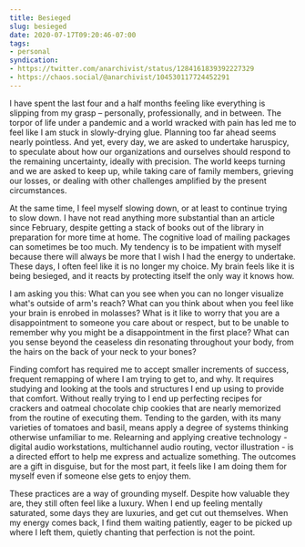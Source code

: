 ```yaml
---
title: Besieged
slug: besieged
date: 2020-07-17T09:20:46-07:00
tags:
- personal
syndication:
- https://twitter.com/anarchivist/status/1284161839392227329 
- https://chaos.social/@anarchivist/104530117724452291
---
```

I have spent the last four and a half months feeling like everything is slipping from my grasp – personally, professionally, and in between. The torpor of life under a pandemic and a world wracked with pain has led me to feel like I am stuck in slowly-drying glue. Planning too far ahead seems nearly pointless. And yet, every day, we are asked to undertake haruspicy, to speculate about how our organizations and ourselves should respond to the remaining uncertainty, ideally with precision. The world keeps turning and we are asked to keep up, while taking care of family members, grieving our losses, or dealing with other challenges amplified by the present circumstances.

At the same time, I feel myself slowing down, or at least to continue trying to slow down. I have not read anything more substantial than an article since February, despite getting a stack of books out of the library in preparation for more time at home. The cognitive load of mailing packages can sometimes be too much. My tendency is to be impatient with myself because there will always be more that I wish I had the energy to undertake. These days, I often feel like it is no longer my choice. My brain feels like it is being besieged, and it reacts by protecting itself the only way it knows how.

I am asking you this: What can you see when you can no longer visualize what's outside of arm's reach? What can you think about when you feel like your brain is enrobed in molasses? What is it like to worry that you are a disappointment to someone you care about or respect, but to be unable to remember why you might be a disappointment in the first place? What can you sense beyond the ceaseless din resonating throughout your body, from the hairs on the back of your neck to your bones?

Finding comfort has required me to accept smaller increments of success, frequent remapping of where I am trying to get to, and why. It requires studying and looking at the tools and structures I end up using to provide that comfort. Without really trying to I end up perfecting recipes for crackers and oatmeal chocolate chip cookies that are nearly memorized from the routine of executing them. Tending to the garden, with its many varieties of tomatoes and basil, means apply a degree of systems thinking otherwise unfamiliar to me. Relearning and applying creative technology - digital audio workstations, multichannel audio routing, vector illustration - is a directed effort to help me express and actualize something. The outcomes are a gift in disguise, but for the most part, it feels like I am doing them for myself even if someone else gets to enjoy them.

These practices are a way of grounding myself. Despite how valuable they are, they still often feel like a luxury. When I end up feeling mentally saturated, some days they are luxuries, and get cut out themselves. When my energy comes back, I find them waiting patiently, eager to be picked up where I left them, quietly chanting that perfection is not the point.
